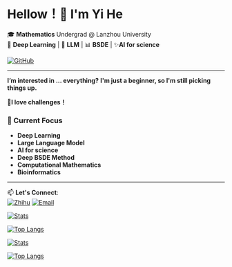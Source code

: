 # Hellow！👋 I'm Yi He

🎓 **Mathematics** Undergrad @ Lanzhou University  
🌱 **Deep Learning** | 🤖 **LLM** | 📊 **BSDE** | ✨**AI for science**

[![GitHub](https://img.shields.io/badge/Follow%20Me-%23181717?style=flat&logo=github)](https://github.com/hy-0003)

---
 **I’m interested in ... everything?** **I'm just a beginner, so I'm still picking things up.**

 **🚀I love challenges！**
### 🔭 Current Focus
- **Deep Learning**
- **Large Language Model**
- **AI for science**
- **Deep BSDE Method**
- **Computational Mathematics**
- **Bioinformatics**


---

📫 **Let's Connect**:  
[![Zhihu](https://img.shields.io/badge/Zhihu-%230066FF?style=flat&logo=zhihu)](https://www.zhihu.com/people/--61-27-45-38)
[![Email](https://img.shields.io/badge/Email-heyi2023@lzu.edu.cn-%23007ec6?style=flat&logo=gmail)](mailto:heyi2023@lzu.edu.cn)


<!---
hy-0003/hy-0003 is a ✨ special ✨ repository because its `README.md` (this file) appears on your GitHub profile.
You can click the Preview link to take a look at your changes.
--->

[![Stats](https://hy-github-readme-stats.vercel.app/api?username=hy-0003&bg_color=DEG,2575fc,29ffc6,f9f586&title_color=fff&text_color=fff&show_icons=true)]()

[![Top Langs](https://hy-github-readme-stats.vercel.app/api/top-langs/?username=hy-0003&bg_color=DEG,1a3a8a,2a5bcc,4d8eff&title_color=fff&text_color=fff&layout=compact&hide_border=true)](https://github.com/anuraghazra/github-readme-stats)



[![Stats](https://github-readme-stats.vercel.app/api?username=hy-0003&bg_color=DEG,2575fc,29ffc6,f9f586&title_color=fff&text_color=fff&show_icons=true)]()

[![Top Langs](https://github-readme-stats.vercel.app/api/top-langs/?username=hy-0003&bg_color=DEG,1a3a8a,2a5bcc,4d8eff&title_color=fff&text_color=fff&layout=compact&hide_border=true)](https://github.com/anuraghazra/github-readme-stats)
